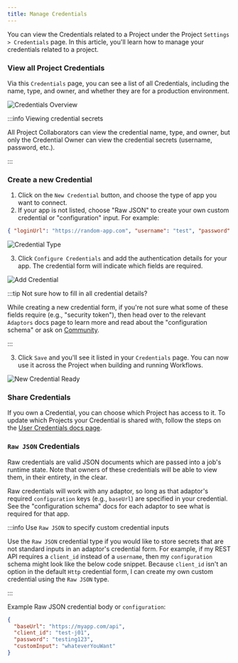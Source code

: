 ```yaml
---
title: Manage Credentials
---
```


You can view the Credentials related to a Project under the Project
`Settings > Credentials` page. In this article, you'll learn how to manage your
credentials related to a project.

### View all Project Credentials

Via this `Credentials` page, you can see a list of all Credentials, including
the name, type, and owner, and whether they are for a production environment.

![Credentials Overview](/img/lightning_credentials_overview.png)

:::info Viewing credential secrets

All Project Collaborators can view the credential name, type, and owner, but
only the Credential Owner can view the credential secrets (username, password,
etc.).

:::

### Create a new Credential

1. Click on the `New Credential` button, and choose the type of app you want to
   connect.
2. If your app is not listed, choose "Raw JSON" to create your own custom
   credential or "configuration" input. For example:

```json
{ "loginUrl": "https://random-app.com", "username": "test", "password": "pwd" }
```

![Credential Type](/img/lightning_choose_cred_type.png)

3. Click `Configure Credentials` and add the authentication details for your
   app. The credential form will indicate which fields are required.

![Add Credential](/img/lightning_add_cred.png)

:::tip Not sure how to fill in all credential details?

While creating a new credential form, if you're not sure what some of these
fields require (e.g., "security token"), then head over to the relevant
`Adaptors` docs page to learn more and read about the "configuration schema" or
ask on [Community](https://community.openfn.org).

:::

3. Click `Save` and you'll see it listed in your `Credentials` page. You can now
   use it across the Project when building and running Workflows.

![New Credential Ready](/img/lightning_new_cred_ready.png)

### Share Credentials

If you own a Credential, you can choose which Project has access to it. To
update which Projects your Credential is shared with, follow the steps on the
[User Credentials docs page](/documentation/user-credentials).

### `Raw JSON` Credentials

Raw credentials are valid JSON documents which are passed into a job's runtime
state. Note that owners of these credentials will be able to view them, in their
entirety, in the clear.

Raw credentials will work with any adaptor, so long as that adaptor's required
`configuration` keys (e.g., `baseUrl`) are specified in your credential. See the
"configuration schema" docs for each adaptor to see what is required for that
app.

:::info Use `Raw JSON` to specify custom credential inputs

Use the `Raw JSON` credential type if you would like to store secrets that are
not standard inputs in an adaptor's credential form. For example, if my REST API
requires a `client_id` instead of a `username`, then my `configuration` schema
might look like the below code snippet. Because `client_id` isn't an option in
the default `Http` credential form, I can create my own custom credential using
the `Raw JSON` type.

:::

Example Raw JSON credential body or `configuration`:

```json
{
  "baseUrl": "https://myapp.com/api",
  "client_id": "test-j01",
  "password": "testing123",
  "customInput": "whateverYouWant"
}
```
